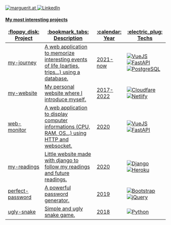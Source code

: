 <p>
  <a href="https://marguerit.at" target="_blank"><img alt="marguerit.at" src="https://img.shields.io/badge/My website-555e6c?style=for-the-badge" /> 
  <a href="https://www.linkedin.com/in/thomas-margueritat/" target="_blank"><img alt="LinkedIn" src="https://img.shields.io/badge/linkedin-%230077B5.svg?&style=for-the-badge&logo=linkedin&logoColor=white" />
</p>

#### My most interesting projects

<table>
  <thead align="center">
    <tr border: none;>
      <td><b>:floppy_disk: Project</b></td>
      <td><b>:bookmark_tabs: Description</b></td>
      <td><b>:calendar: Year</b></td>
      <td><b>:electric_plug: Techs</b></td>
    </tr>
  </thead>
  <tbody>
    <tr>
      <td><a href="https://github.com/Gyskard/my-journey">my-journey</a></td>
      <td>A web application to memorize interesting events of life (parties, trips...) using a database.</td>
      <td>2021-now</td>
      <td>
        <img alt="VueJS" src="https://img.shields.io/badge/-Vue.js-43853d?style=flat-square&logo=Vue.js&logoColor=white" /> <img alt="FastAPI" src="https://img.shields.io/badge/FastAPI-05998B?style=flat-square" /><img alt="PostgreSQL" src="https://img.shields.io/badge/PostgreSQL-316192?style=flat-square&logo=postgresql&logoColor=white" />
      </td>
    </tr>
    <tr>
      <td><a href="https://github.com/Gyskard/my-website">my-website</a></td>
      <td>My personal website where I introduce myself.</td>
      <td>2017-2022</td>
      <td>
        <img alt="Cloudfare" src="https://img.shields.io/badge/-Cloudfare-F3802d?style=flat-square&logo=Cloudflare&logoColor=white" /> <img alt="Netlify" src="https://img.shields.io/badge/-Netlify-00AD9F?style=flat-square&logo=Netlify&logoColor=white" /> 
      </td>
    </tr>
    <tr>
      <td><a href="https://github.com/Gyskard/web-monitor">web-monitor</a></td>
      <td>A web application to display computer informations (CPU, RAM, OS...) using HTTP and websocket.</td>
      <td>2020</td>
      <td>
        <img alt="VueJS" src="https://img.shields.io/badge/-Vue.js-43853d?style=flat-square&logo=Vue.js&logoColor=white" /> <img alt="FastAPI" src="https://img.shields.io/badge/FastAPI-05998B?style=flat-square" />
      </td>
    </tr>
    <tr>
      <td><a href="https://github.com/Gyskard/my-readings">my-readings</a></td>
      <td>Little website made with django to follow my readings and future readings.</td>
      <td>2020</td>
      <td>
        <img alt="Django" src="https://img.shields.io/badge/-Django-0C4B33?style=flat-square&logo=Django&logoColor=white" /> <img alt="Heroku" src="https://img.shields.io/badge/-Heroku-79589f?style=flat-square&logo=Heroku&logoColor=white" /> 
      </td>
    </tr>
    <tr>
      <td><a href="https://github.com/Gyskard/perfect-password">perfect-password</a></td>
      <td>A powerful password generator.</td>
      <td>2019</td>
      <td>
        <img alt="Bootstrap" src="https://img.shields.io/badge/-Bootstrap-7952B3?style=flat-square&logo=Bootstrap&logoColor=white" /> <img alt="jQuery" src="https://img.shields.io/badge/-jQuery-106AB0?style=flat-square&logo=jQuery&logoColor=white" /> 
      </td>
    </tr>
    </tr>
    <tr>
      <td><a href="https://github.com/Gyskard/ugly-snake">ugly-snake</a></td>
      <td>Simple and ugly snake game.</td>
      <td>2018</td>
      <td>
        <img alt="Python" src="https://img.shields.io/badge/-Python-3673A6?style=flat-square&logo=Python&logoColor=white" /> 
      </td>
    </tr>
  </tbody>
</table>
